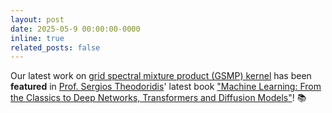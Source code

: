 ```yaml
---
layout: post
date: 2025-05-9 00:00:00-0000
inline: true
related_posts: false
---
```


Our latest work on [grid spectral mixture product (GSMP) kernel](https://ieeexplore.ieee.org/document/10856719/) has been **featured** in [Prof. Sergios Theodoridis](https://cgi.di.uoa.gr/~stheodor/)' latest book ["Machine Learning: From the Classics to Deep Networks, Transformers and Diffusion Models"](https://shop.elsevier.com/books/machine-learning/theodoridis/978-0-443-29238-5)! 📚

<!-- <blockquote class="twitter-tweet"><p lang="en" dir="ltr">Our latest work is also featured in Prof. Sergios Theodoridis&#39; latest book &quot;Machine Learning: From the Classics to Deep Networks, Transformers and Diffusion Models&quot;! 🎉<br><br>📖Check out the full paper here: <a href="https://t.co/dO3rhUSVEq">https://t.co/dO3rhUSVEq</a> <br>or on arXiv: <a href="https://t.co/URB5LwOA1R">https://t.co/URB5LwOA1R</a> <a href="https://t.co/kPROe5yJ7t">https://t.co/kPROe5yJ7t</a> <a href="https://t.co/W70zyCvtqm">pic.twitter.com/W70zyCvtqm</a></p>&mdash; Richard Suwandi (@richardcsuwandi) <a href="https://twitter.com/richardcsuwandi/status/1920683288944849246?ref_src=twsrc%5Etfw">May 9, 2025</a></blockquote> <script async src="https://platform.twitter.com/widgets.js" charset="utf-8"></script> -->